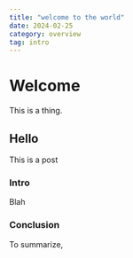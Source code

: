 ```yaml
---
title: "welcome to the world"
date: 2024-02-25
category: overview
tag: intro
---
```


# Welcome

This is a thing.

## Hello

This is a post

### Intro

Blah

### Conclusion

To summarize, 
